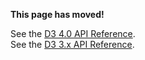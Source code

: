 **This page has moved!**

See the [D3 4.0 API Reference](https://github.com/d3/d3/blob/master/API.md).
<br>See the [D3 3.x API Reference](https://github.com/d3/d3-3.x-api-reference/blob/master/Time.md).
